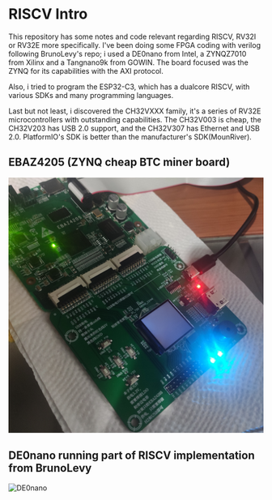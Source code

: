# RISCV Intro

This repository has some notes and code relevant regarding RISCV, RV32I or RV32E more specifically. I've been doing some FPGA coding with verilog following BrunoLevy's repo; i used a DE0nano from Intel, a ZYNQZ7010 from Xilinx and a Tangnano9k from GOWIN. The board focused was the ZYNQ for its capabilities with the AXI protocol. 

Also, i tried to program the ESP32-C3, which has a dualcore RISCV, with various SDKs and many programming languages.

Last but not least, i discovered the CH32VXXX family, it's a series of RV32E microcontrollers with outstanding capabilities. The CH32V003 is cheap, the CH32V203 has USB 2.0 support, and the CH32V307 has Ethernet and USB 2.0. PlatformIO's SDK is better than the manufacturer's SDK(MounRiver).

## EBAZ4205 (ZYNQ cheap BTC miner board)

![EBAZ4205](imgs/../FPGA/SpecificBoards/EBAZ4205-ZYNQ/EBAZ4205.jpg)

## DE0nano running part of RISCV implementation from BrunoLevy

![DE0nano](imgs/demo.gif)

